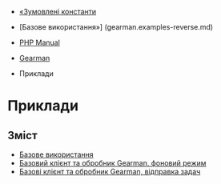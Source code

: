 - [«Зумовлені константи](gearman.constants.md)
- [Базове використання»] (gearman.examples-reverse.md)

- [PHP Manual](index.md)
- [Gearman](book.gearman.md)
- Приклади

# Приклади

## Зміст

- [Базове використання](gearman.examples-reverse.md)
- [Базовий клієнт та обробник Gearman, фоновий
режим](gearman.examples-reverse-bg.md)
- [Базові клієнт та обробник Gearman, відправка
задач](gearman.examples-reverse-task.md)
